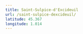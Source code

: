 ```yaml
---
title: Saint-Sulpice-d'Excideuil
url: /saint-sulpice-dexcideuil/
latitude: 45.367
longitude: 1.014
---
```

